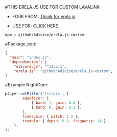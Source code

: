 #THIS ERELA.JS USE FOR CUSTOM LAVALINK

- FORK FROM: [Thank for erela.js](https://github.com/MenuDocs/erela.js)

- USE FOR: [CLICK HERE](https://github.com/melike2d/lavalink)

`
npm i github:Adivise/erela.js-custom
`

#Package.json:

```json
{
  "main": "index.js",
  "dependencies": {
    "discord.js": "^13.3.1",
    "erela.js": "github:Adivise/erela.js-custom",
}
```

#Example NightCore:
```js
player.setFilter('filters', {
        equalizer: [
            { band: 1, gain: 0.3 },
            { band: 0, gain: 0.3 },
        ],
        timescale: { pitch: 1.2 },
        tremolo: { depth: 0.3, frequency: 14 },
    },
);
```

